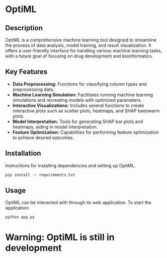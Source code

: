 # OptiML

## Description
OptiML is a comprehensive machine learning tool designed to streamline the process of data analysis, model training, and result visualization. It offers a user-friendly interface for handling various machine learning tasks, with a future goal of focusing on drug development and bioinformatics.

## Key Features
- **Data Preprocessing:** Functions for classifying column types and preprocessing data.
- **Machine Learning Simulation:** Facilitates running machine learning simulations and recreating models with optimized parameters.
- **Interactive Visualizations:** Includes several functions to create interactive plots such as scatter plots, heatmaps, and SHAP beeswarm plots.
- **Model Interpretation:** Tools for generating SHAP bar plots and heatmaps, aiding in model interpretation.
- **Feature Optimization:** Capabilities for performing feature optimization to achieve desired outcomes.

## Installation
Instructions for installing dependencies and setting up OptiML.

```bash
pip install -r requirements.txt
```

## Usage
OptiML can be interacted with through its web application. To start the application:

```bash
python app.py
```

# Warning: OptiML is still in development